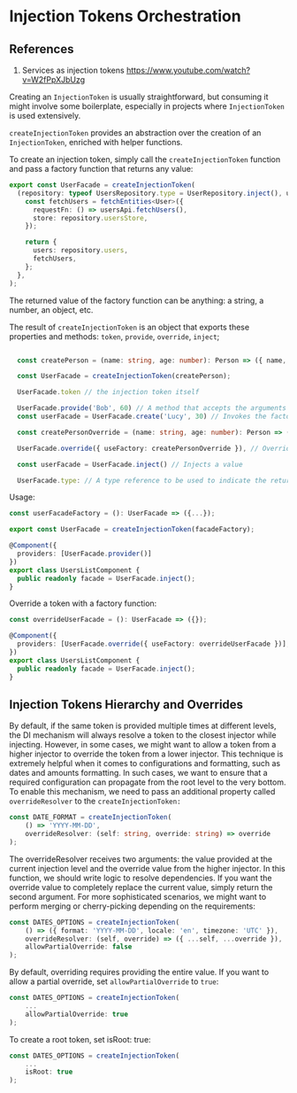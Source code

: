 # Injection Tokens Orchestration

## References

1. Services as injection tokens
   https://www.youtube.com/watch?v=W2fPpXJbUzg

Creating an `InjectionToken` is usually straightforward, but consuming it might involve some boilerplate, especially in projects where `InjectionToken` is used extensively.

`createInjectionToken` provides an abstraction over the creation of an `InjectionToken`, enriched with helper functions.

To create an injection token, simply call the `createInjectionToken` function and pass a factory function that returns any value:

```ts
export const UserFacade = createInjectionToken(
  (repository: typeof UsersRepository.type = UserRepository.inject(), usersApi: UsersApi = inject(UsersApi)) => {
    const fetchUsers = fetchEntities<User>({
      requestFn: () => usersApi.fetchUsers(),
      store: repository.usersStore,
    });

    return {
      users: repository.users,
      fetchUsers,
    };
  },
);
```

The returned value of the factory function can be anything: a string, a number, an object, etc.

The result of `createInjectionToken` is an object that exports these properties and methods: `token`, `provide`, `override`, `inject`;

```ts

  const createPerson = (name: string, age: number): Person => ({ name, age });

  const UserFacade = createInjectionToken(createPerson);

  UserFacade.token // the injection token itself

  UserFacade.provide('Bob', 60) // A method that accepts the arguments of the factory function provided above and returns a provider
  const userFacade = UserFacade.create('Lucy', 30) // Invokes the factory function with provided arguments and returns a value

  const createPersonOverride = (name: string, age: number): Person => ({ name: `Mrs. ${name}`, age });

  UserFacade.override({ useFactory: createPersonOverride }), // Overrides a default token with InjectableProvider: useClass, useExisting, useFactory, useValue

  const userFacade = UserFacade.inject() // Injects a value

  UserFacade.type: // A type reference to be used to indicate the returned type of the token.
```

Usage:

```ts
const userFacadeFactory = (): UserFacade => ({...});

export const UserFacade = createInjectionToken(facadeFactory);

@Component({
  providers: [UserFacade.provider()]
})
export class UsersListComponent {
  public readonly facade = UserFacade.inject();
}
```

Override a token with a factory function:

```ts
const overrideUserFacade = (): UserFacade => ({});

@Component({
  providers: [UserFacade.override({ useFactory: overrideUserFacade })],
})
export class UsersListComponent {
  public readonly facade = UserFacade.inject();
}
```

## Injection Tokens Hierarchy and Overrides

By default, if the same token is provided multiple times at different levels, the DI mechanism will always resolve a token to the closest injector while injecting.
However, in some cases, we might want to allow a token from a higher injector to override the token from a lower injector. This technique is extremely helpful when it comes to configurations and formatting, such as dates and amounts formatting. In such cases, we want to ensure that a required configuration can propagate from the root level to the very bottom. To enable this mechanism, we need to pass an additional property called `overrideResolver` to the `createInjectionToken:`

```ts
const DATE_FORMAT = createInjectionToken(
    () => 'YYYY-MM-DD',
    overrideResolver: (self: string, override: string) => override
);
```

The overrideResolver receives two arguments: the value provided at the current injection level and the override value from the higher injector. In this function, we should write logic to resolve dependencies. If you want the override value to completely replace the current value, simply return the second argument. For more sophisticated scenarios, we might want to perform merging or cherry-picking depending on the requirements:

```ts
const DATES_OPTIONS = createInjectionToken(
    () => ({ format: 'YYYY-MM-DD', locale: 'en', timezone: 'UTC' }),
    overrideResolver: (self, override) => ({ ...self, ...override }),
    allowPartialOverride: false
);
```

By default, overriding requires providing the entire value. If you want to allow a partial override, set `allowPartialOverride` to `true`:

```ts
const DATES_OPTIONS = createInjectionToken(
    ...
    allowPartialOverride: true
);
```

To create a root token, set isRoot: true:

```ts
const DATES_OPTIONS = createInjectionToken(
    ...
    isRoot: true
);
```
